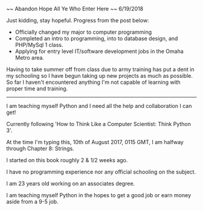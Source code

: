 ~~ Abandon Hope All Ye Who Enter Here ~~
6/19/2018

Just kidding, stay hopeful. Progress from the post below:

- Officially changed my major to computer programming
- Completed an intro to programming, into to database design, and PHP/MySql 1 class.
- Applying for entry level IT/software development jobs in the Omaha Metro area.

Having to take summer off from class due to army training has put a dent in my schooling
so I have begun taking up new projects as much as possible. So far I haven't encountered
anything I'm not capable of learning with proper time and training.



---------------------------------------------------------------------------------------
I am teaching myself Python and I need all the help and collaboration I can get!

Currently following 'How to Think Like a Computer Scientist: Think Python 3'.

At the time I'm typing this, 10th of August 2017, 0115 GMT, I am halfway through Chapter 8: Strings.

I started on this book roughly 2 & 1/2 weeks ago.

I have no programming experience nor any official schooling on the subject.

I am 23 years old working on an associates degree.

I am teaching myself Python in the hopes to get a good job or earn money aside from a 9-5 job. 
